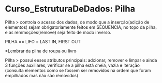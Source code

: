 # Curso_EstruturaDeDados: Pilha

Pilha > controla o acesso dos dados, de modo que a inserção(adição de elementos) sejam obrigatoriamente feitos em SEQUENCIA,
no topo da pilha, e as remmoções(remove) seja feito de modo inverso. 

PILHA == LIFO = LAST IN, FIRST OUT

*Lembrar da pilha de roupa ou livro

Pilha > possui eeses atributos principais: adcionar, remover e limpar
e ainda 3 funções auxiliares, verificar se a pilha está cheia, vazia e
iteração (consulta elementos como se fossem ser removidos na ordem que foram empilhados mas não são removidos) 
